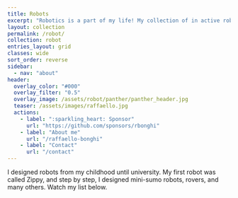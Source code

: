 ```yaml
---
title: Robots
excerpt: "Robotics is a part of my life! My collection of in active robots."
layout: collection
permalink: /robot/
collection: robot
entries_layout: grid
classes: wide
sort_order: reverse
sidebar:
  - nav: "about"
header:
  overlay_color: "#000"
  overlay_filter: "0.5"
  overlay_image: /assets/robot/panther/panther_header.jpg
  teaser: /assets/images/raffaello.jpg
  actions:
    - label: ":sparkling_heart: Sponsor"
      url: "https://github.com/sponsors/rbonghi"
    - label: "About me"
      url: "/raffaello-bonghi"
    - label: "Contact"
      url: "/contact"
---
```


I designed robots from my childhood until university. My first robot was called Zippy, and step by step, I designed mini-sumo robots, rovers, and many others. Watch my list below.
